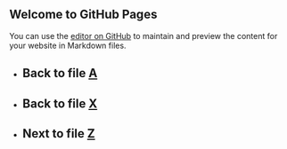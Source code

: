 ## Welcome to GitHub Pages

You can use the [editor on GitHub](https://github.com/samuelbetio/alphabet.file/edit/master/A/B/C/D/E/F/G/H/I/J/K/L/M/N/O/P/Q/R/S/T/U/V/W/X/Y/README.md) to maintain and preview the content for your website in Markdown files.

- ## **Back** to file [A](../../../../../../../../../../../../../../../../../../../../../../../../../README.md)

- ## **Back** to file [X](../)
- ## **Next** to file [Z](Z/)
